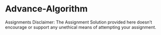 # Advance-Algorithm
Assignments
Disclaimer: The Assignment Solution provided here doesn’t encourage or support any unethical means
of attempting your assignment.
